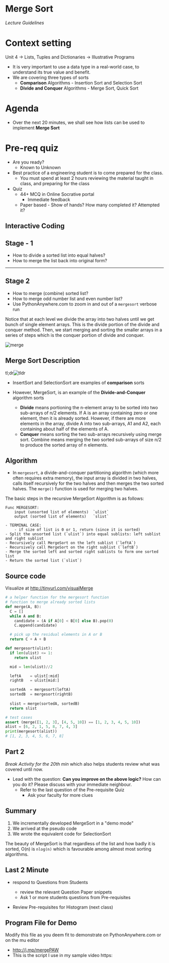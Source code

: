 # Merge Sort 
_Lecture Guidelines_
# Context setting 
Unit 4 -> Lists, Tuples and Dictionaries -> Illustrative Programs
  - It is very important to use a data type in a real-world case, to understand its true value and benefit. 
  - We are covering three types of sorts 
	 - **Comparison** Algorithms - Insertion Sort and Selection Sort 
	 - **Divide and Conquer** Algorithms - Merge Sort, Quick Sort
  
# Agenda 
- Over the next 20 minutes, we shall see how lists can be used to implement **Merge Sort**

# Pre-req quiz 
- Are you ready?
	- Known to Unknown
- Best practice of a engineering student is to come prepared for the class. 
	- You must spend at least 2 hours reviewing the material taught in class, and preparing for the class 
 - Quiz 
	 -  44+ MCQ in Online Socrative portal 
		- Immediate feedback
	- Paper based 
			- Show of hands? How many completed it? Attempted it?

## Interactive Coding

## Stage - 1
 - How to divide a sorted list into equal halves? 
 - How to merge the list back into original form? 

---

## Stage 2

  - How to merge (combine) sorted list? 
  - How to merge odd number list and even number list? 
  - Use PythonAnywhere.com to zoom in and out of a `mergesort` verbose run 

Notice that at each level we divide the array into two halves until we get bunch of single element arrays. This is the divide  portion of the divide and conquer  method. Then, we start merging and sorting the smaller arrays in a series of steps which is the conquer  portion of divide and conquer.

![merge](http://bit.ly/mergeVerbose)


## Merge Sort Description 

tl;dr![tldr](http://bit.ly/tamilMerge)


- InsertSort and SelectionSort are examples of **comparison** sorts
- However, MergeSort, is an example of the **Divide-and-Conquer** algorithm sorts

  - **Divide** means portioning the n-element array to be sorted into two sub-arrays of n/2 elements. If A is an array containing zero or one element, then it is already sorted. However, if there are more elements in the array, divide A into two sub-arrays, A1 and A2, each containing about half of the elements of A. 
  - **Conquer** means sorting the two sub-arrays recursively using merge sort. Combine means merging the two sorted sub-arrays of size n/2 to produce the sorted array of n elements.

## Algorithm

- In `mergesort`, a divide-and-conquer partitioning algorithm (which more often requires extra memory), the input array is divided in two halves, calls itself recursively for the two halves and then merges the two sorted halves. The `merge()` function is used for merging two halves.

The basic steps in the recursive MergeSort Algorithm is as follows: 

	Func MERGESORT: 
	    input (unsorted list of elements)  `ulist` 
	    output (sorted list of elements)   `slist`

	- TERMINAL CASE: 
		- if size of list is 0 or 1, return (since it is sorted)
	- Split the unsorted list (`ulist`) into equal sublists: left sublist and right sublist 
	- Recursively call MergeSort on the left sublist (`leftA`) 
	- Recursively call MergeSort on the right sublist (`leftB`) 
	- Merge the sorted left and sorted right sublists to form one sorted list 
	- Return the sorted list (`slist`) 

## Source code

Visualize at http://tinyurl.com/visualMerge 

```python
# a helper function for the mergesort function
# function to merge already sorted lists
def merge(A, B): 
  C = []
  while A and B:
    candidate = (A if A[0] < B[0] else B).pop(0)
    C.append(candidate)

  # pick up the residual elements in A or B	
  return C + A + B

def mergesort(ulist): 
  if len(ulist) <= 1: 
    return ulist

  mid = len(ulist)//2

  leftA    = ulist[:mid]
  rightB   = ulist[mid:]

  sortedA  = mergesort(leftA) 
  sortedB  = mergesort(rightB)
	
  slist = merge(sortedA, sortedB)
  return slist

# test cases
assert (merge([1, 2, 3], [4, 5, 10]) == [1, 2, 3, 4, 5, 10])
alist = [6, 2, 1, 5, 8, 7, 4, 3]
print(mergesort(alist))
# [1, 2, 3, 4, 5, 6, 7, 8]
```

## Part 2 
_Break Activity for the 20th min_ which also helps students review what was covered until now. 
- Lead with the question: **Can you improve on the above logic?** How can you do it? Please discuss with your immediate neighbour. 
	- Refer to the last question of the Pre-requisite Quiz
		- Ask your faculty for more clues 


## Summary
1. We incrementally developed MergeSort in a "demo mode" 
2. We arrived at the pseudo code 
3. We wrote the equivalent code for SelectionSort 

The beauty of MergeSort is that regardless of the list and how badly it is sorted, O(n) is `nlog(n)` which is favourable among almost most sorting algorithms.  

## Last 2 Minute 

 - respond to Questions from Students 
	 - review the relevant Question Paper snippets
	 - Ask 1 or more students questions from Pre-requisites
  
 - Review Pre-requisites for Histogram (next class) 

## Program File for Demo

Modify this file as you deem fit to demonstrate on PythonAnywhere.com or on the mu editor
  - http://j.mp/mergePAW
  - This is the script I use in my sample video https:


<!--stackedit_data:
eyJoaXN0b3J5IjpbLTg0Nzc2Njc1OSwyMzA1MTkwODUsMTE3MD
YxODQ3OSw4NTk3MzkyMTksLTEzNTg2MzczNjUsMTExMTg1NjQx
NiwxNDgzMTI2MzcxXX0=
-->